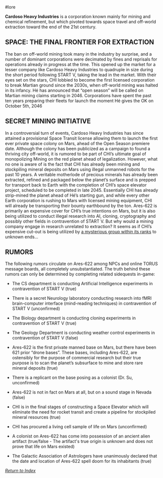 #lore

**Cardoso Heavy Industries** is a corporation known mainly for mining and chemical refinement, but which pivoted towards space travel and off-world extraction toward the end of the 21st century.

## SPACE: THE FINAL FRONTIER FOR EXTRACTION
The ban on off-world mining took many in the industry by surprise, and a number of dominant corporations were decimated by fines and reprisals for operations already in progress at the time. This opened up the market for a lesser company like Cardoso Heavy Industries to quadruple in size during the short period following START V, taking the lead in the market. With their eyes set on the stars, CHI lobbied to become the first licensed corporation to break Martian ground since the 2030s, when off-world mining was halted in its infancy. Hé has announced that “open season” will be called on Martian mining claims starting in 2046. Corporations have spent the past ten years preparing their fleets for launch the moment Hé gives the OK on October 5th, 2046

## SECRET MINING INITIATIVE
In a controversial turn of events, Cardoso Heavy Industries has since attained a provisional Space Transit license allowing them to launch the first ever private space colony on Mars, ahead of the Open Season premiere date. Although the colony has been publicized as a campaign to found a thriving city off-world, it is rumored to be part of CHI’s ultimate goal of monopolizing Mining on the red planet ahead of legalization. 
However, what no one is aware of is the fact that CHI has already been mining and stockpiling mineral deposits on Mars using illegal unmanned robots for the past 10 years. A veritable motherlode of precious minerals has already been extracted, refined and packaged below the planet’s surface and is prepped for transport back to Earth with the completion of CHI’s space elevator project, scheduled to be completed in late 2045. Essentially CHI has already strip-mined the planet ahead of Hé’s starting gun, and while every other Earth corporation is rushing to Mars with licensed mining equipment, CHI will already be transporting their bounty earthbound by the ton.
Ares-622 is primarily an expensive cover for CHI’s true intentions on Mars, but it is also being utilized to conduct illegal research into AI, cloning, cryptography and possibly other fields in contravention of START V. But why would a mining company engage in research unrelated to extraction? It seems as if CHI’s expensive cut-out is being utilized by [a mysterious group within its ranks](TELOS.md) to unknown ends…

## RUMORS

The following rumors circulate on Ares-622 among NPCs and online TORUS message boards, all completely unsubstantiated. The truth behind these rumors can only be determined by completing related sidequests in-game:

- The CS department is conducting Artificial Intelligence experiments in contravention of START V (true)

- There is a secret Neurology laboratory conducting research into fMRI brain-computer interface (mind-reading techniques) in contravention of START V (unconfirmed)

- The Biology department is conducting cloning experiments in contravention of START V (true)

- The Geology Department is conducting weather control experiments in contravention of START V (false)

- Ares-622 is the first private manned base on Mars, but there have been 621 prior “drone bases”. These bases, including Ares-622, are ostensibly for the purpose of commercial research but their true purpose is to scan the planet’s subsurface to mine and store rare mineral deposits (true)

- There is a replicant on the base posing as a colonist (Dr. Su, unconfirmed)

- Ares-622 is not in fact on Mars at all, but on a sound stage in Nevada (false)

- CHI is in the final stages of constructing a Space Elevator which will eliminate the need for rocket transit and create a pipeline for stockpiled mineral resources (true)

- CHI has procured a living cell sample of life on Mars (unconfirmed)

- A colonist on Ares-622 has come into possession of an ancient alien artifact (true/false - The artifact's true origin is unknown and does not prove that life on Mars existed)

- The Galactic Association of Astrologers have unanimously declared that the date and location of Ares-622 spell doom for its inhabitants (true)

*[Return to Index](index2.md)*
